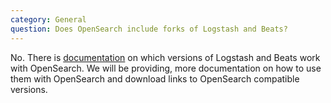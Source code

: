 ```yaml
---
category: General
question: Does OpenSearch include forks of Logstash and Beats?
---
```


No. There is [documentation](https://docs-beta.opensearch.org/docs/agents-and-ingestion-tools/#compatibility-matrices) 
on which versions of Logstash and Beats work with OpenSearch. We will be providing, more documentation on how to use them with OpenSearch
and download links to OpenSearch compatible versions.


